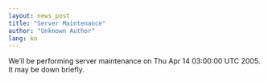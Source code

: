 ```yaml
---
layout: news_post
title: "Server Maintenance"
author: "Unknown Author"
lang: ko
---
```


We’ll be performing server maintenance on Thu Apr 14 03:00:00 UTC 2005.
It may be down briefly.

